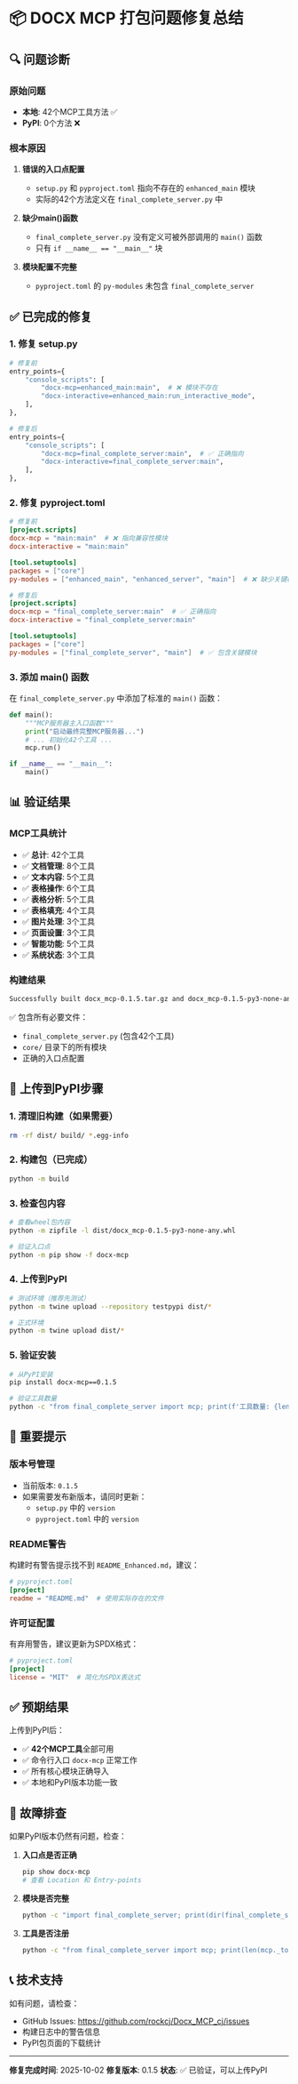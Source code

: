 # 📦 DOCX MCP 打包问题修复总结

## 🔍 问题诊断

### 原始问题
- **本地**: 42个MCP工具方法 ✅
- **PyPI**: 0个方法 ❌

### 根本原因
1. **错误的入口点配置**
   - `setup.py` 和 `pyproject.toml` 指向不存在的 `enhanced_main` 模块
   - 实际的42个方法定义在 `final_complete_server.py` 中

2. **缺少main()函数**
   - `final_complete_server.py` 没有定义可被外部调用的 `main()` 函数
   - 只有 `if __name__ == "__main__"` 块

3. **模块配置不完整**
   - `pyproject.toml` 的 `py-modules` 未包含 `final_complete_server`

## ✅ 已完成的修复

### 1. 修复 setup.py
```python
# 修复前
entry_points={
    "console_scripts": [
        "docx-mcp=enhanced_main:main",  # ❌ 模块不存在
        "docx-interactive=enhanced_main:run_interactive_mode",
    ],
},

# 修复后
entry_points={
    "console_scripts": [
        "docx-mcp=final_complete_server:main",  # ✅ 正确指向
        "docx-interactive=final_complete_server:main",
    ],
},
```

### 2. 修复 pyproject.toml
```toml
# 修复前
[project.scripts]
docx-mcp = "main:main"  # ❌ 指向兼容性模块
docx-interactive = "main:main"

[tool.setuptools]
packages = ["core"]
py-modules = ["enhanced_main", "enhanced_server", "main"]  # ❌ 缺少关键模块

# 修复后
[project.scripts]
docx-mcp = "final_complete_server:main"  # ✅ 正确指向
docx-interactive = "final_complete_server:main"

[tool.setuptools]
packages = ["core"]
py-modules = ["final_complete_server", "main"]  # ✅ 包含关键模块
```

### 3. 添加 main() 函数
在 `final_complete_server.py` 中添加了标准的 `main()` 函数：
```python
def main():
    """MCP服务器主入口函数"""
    print("启动最终完整MCP服务器...")
    # ... 初始化42个工具 ...
    mcp.run()

if __name__ == "__main__":
    main()
```

## 📊 验证结果

### MCP工具统计
- ✅ **总计**: 42个工具
- ✅ **文档管理**: 8个工具
- ✅ **文本内容**: 5个工具
- ✅ **表格操作**: 6个工具
- ✅ **表格分析**: 5个工具
- ✅ **表格填充**: 4个工具
- ✅ **图片处理**: 3个工具
- ✅ **页面设置**: 3个工具
- ✅ **智能功能**: 5个工具
- ✅ **系统状态**: 3个工具

### 构建结果
```bash
Successfully built docx_mcp-0.1.5.tar.gz and docx_mcp-0.1.5-py3-none-any.whl
```

✅ 包含所有必要文件：
- `final_complete_server.py` (包含42个工具)
- `core/` 目录下的所有模块
- 正确的入口点配置

## 🚀 上传到PyPI步骤

### 1. 清理旧构建（如果需要）
```bash
rm -rf dist/ build/ *.egg-info
```

### 2. 构建包（已完成）
```bash
python -m build
```

### 3. 检查包内容
```bash
# 查看wheel包内容
python -m zipfile -l dist/docx_mcp-0.1.5-py3-none-any.whl

# 验证入口点
python -m pip show -f docx-mcp
```

### 4. 上传到PyPI
```bash
# 测试环境（推荐先测试）
python -m twine upload --repository testpypi dist/*

# 正式环境
python -m twine upload dist/*
```

### 5. 验证安装
```bash
# 从PyPI安装
pip install docx-mcp==0.1.5

# 验证工具数量
python -c "from final_complete_server import mcp; print(f'工具数量: {len(mcp._tools)}')"
```

## 📝 重要提示

### 版本号管理
- 当前版本: `0.1.5`
- 如果需要发布新版本，请同时更新：
  - `setup.py` 中的 `version`
  - `pyproject.toml` 中的 `version`

### README警告
构建时有警告提示找不到 `README_Enhanced.md`，建议：
```toml
# pyproject.toml
[project]
readme = "README.md"  # 使用实际存在的文件
```

### 许可证配置
有弃用警告，建议更新为SPDX格式：
```toml
# pyproject.toml
[project]
license = "MIT"  # 简化为SPDX表达式
```

## ✅ 预期结果

上传到PyPI后：
- ✅ **42个MCP工具**全部可用
- ✅ 命令行入口 `docx-mcp` 正常工作
- ✅ 所有核心模块正确导入
- ✅ 本地和PyPI版本功能一致

## 🔧 故障排查

如果PyPI版本仍然有问题，检查：

1. **入口点是否正确**
   ```bash
   pip show docx-mcp
   # 查看 Location 和 Entry-points
   ```

2. **模块是否完整**
   ```bash
   python -c "import final_complete_server; print(dir(final_complete_server))"
   ```

3. **工具是否注册**
   ```bash
   python -c "from final_complete_server import mcp; print(len(mcp._tools))"
   ```

## 📞 技术支持

如有问题，请检查：
- GitHub Issues: https://github.com/rockcj/Docx_MCP_cj/issues
- 构建日志中的警告信息
- PyPI包页面的下载统计

---

**修复完成时间**: 2025-10-02
**修复版本**: 0.1.5
**状态**: ✅ 已验证，可以上传PyPI

